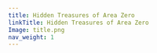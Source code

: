 ```yaml
---
title: Hidden Treasures of Area Zero
linkTitle: Hidden Treasures of Area Zero
Image: title.png
nav_weight: 1
---
```

